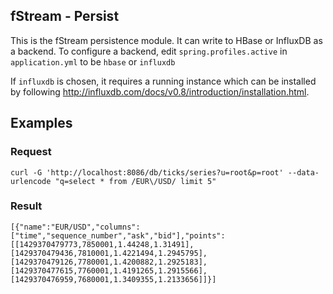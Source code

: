 fStream - Persist
---

This is the fStream persistence module. It can write to HBase or InfluxDB as a backend. To configure a backend, edit `spring.profiles.active` in `application.yml` to be `hbase` or `influxdb`

If `influxdb` is chosen, it requires a running instance which can be installed by following http://influxdb.com/docs/v0.8/introduction/installation.html. 

## Examples

### Request
`curl -G 'http://localhost:8086/db/ticks/series?u=root&p=root' --data-urlencode "q=select * from /EUR\/USD/ limit 5"`

### Result
`[{"name":"EUR/USD","columns":["time","sequence_number","ask","bid"],"points":[[1429370479773,7850001,1.44248,1.31491],[1429370479436,7810001,1.4221494,1.2945795],[1429370479126,7780001,1.4200882,1.2925183],[1429370477615,7760001,1.4191265,1.2915566],[1429370476959,7680001,1.3409355,1.2133656]]}]`
